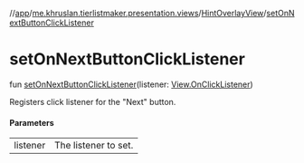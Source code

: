 //[app](../../../index.md)/[me.khruslan.tierlistmaker.presentation.views](../index.md)/[HintOverlayView](index.md)/[setOnNextButtonClickListener](set-on-next-button-click-listener.md)

# setOnNextButtonClickListener

fun [setOnNextButtonClickListener](set-on-next-button-click-listener.md)(listener: [View.OnClickListener](https://developer.android.com/reference/kotlin/android/view/View.OnClickListener.html))

Registers click listener for the &quot;Next&quot; button.

#### Parameters

| | |
|---|---|
| listener | The listener to set. |
